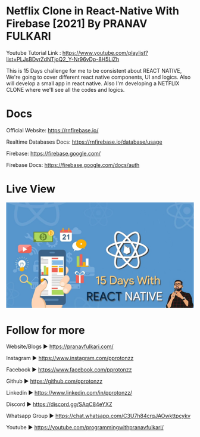 # Netflix Clone in React-Native With Firebase [2021] By PRANAV FULKARI

Youtube Tutorial Link : https://www.youtube.com/playlist?list=PLJsBDvrZdNTjoQ2_Y-Nr96vDp-8H5LiZh

This is 15 Days challenge for me to be consistent about REACT NATIVE, We're going to cover different react native components, UI and logics. Also will develop a small app in react native. Also I'm developing a NETFLIX CLONE where we'll see all the codes and logics.

# Docs

Official Website: https://rnfirebase.io/

Realtime Databases Docs: https://rnfirebase.io/database/usage

Firebase: https://firebase.google.com/

Firebase Docs: https://firebase.google.com/docs/auth

# Live View

[![Youtube Tutorial of Netflix Clone](https://raw.githubusercontent.com/PProtonzz/Netflix-Clone-in-React-Native/master/Banner.jpg)](https://www.youtube.com/playlist?list=PLJsBDvrZdNTjoQ2_Y-Nr96vDp-8H5LiZh)

# Follow for more

Website/Blogs ► https://pranavfulkari.com/

Instagram ► https://www.instagram.com/pprotonzz

Facebook ► https://www.facebook.com/pprotonzz

Github ► https://github.com/pprotonzz

Linkedin ► https://www.linkedin.com/in/pprotonzz/

Discord ► https://discord.gg/SAqC84eYXZ

Whatsapp Group ► https://chat.whatsapp.com/C3U7h84crqJAOwkttpcykv

Youtube ► https://youtube.com/programmingwithpranavfulkari/
